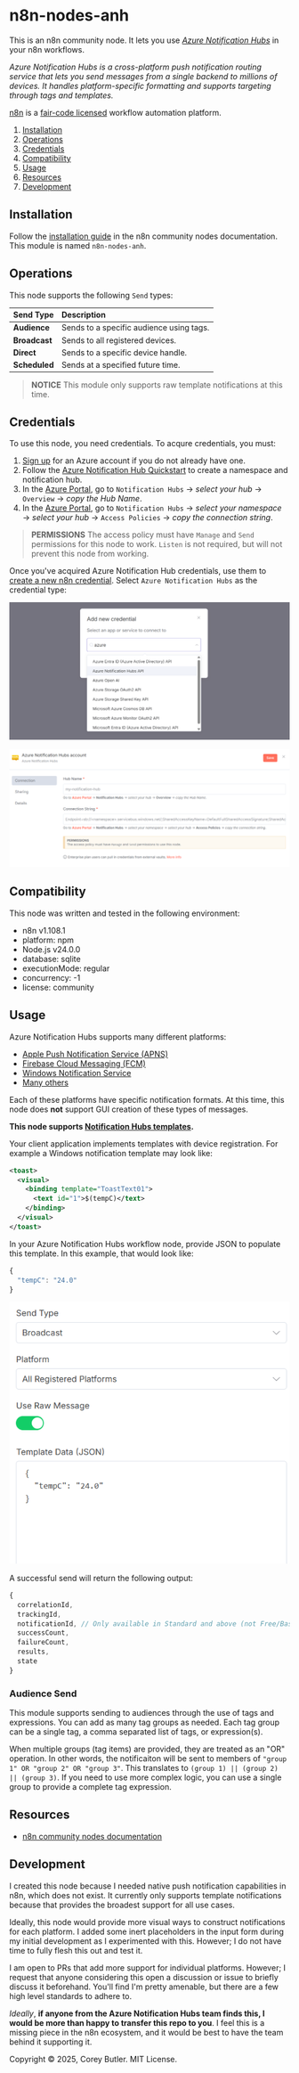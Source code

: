 # n8n-nodes-anh

This is an n8n community node. It lets you use [_Azure Notification Hubs_](https://azure.microsoft.com/en-us/products/notification-hubs) in your n8n workflows.

_Azure Notification Hubs is a cross-platform push notification routing service that lets you send messages from a single backend to millions of devices. It handles platform-specific formatting and supports targeting through tags and templates._

[n8n](https://n8n.io/) is a [fair-code licensed](https://docs.n8n.io/reference/license/) workflow automation platform.

1. [Installation](#installation)
1. [Operations](#operations)
1. [Credentials](#credentials)
1. [Compatibility](#compatibility)
1. [Usage](#usage)
1. [Resources](#resources)
1. [Development](#development)

## Installation

Follow the [installation guide](https://docs.n8n.io/integrations/community-nodes/installation/) in the n8n community nodes documentation. This module is named `n8n-nodes-anh`.

## Operations

This node supports the following `Send` types:

|Send Type|Description|
|:-|:-|
|**Audience**|Sends to a specific audience using tags.|
|**Broadcast**|Sends to all registered devices.|
|**Direct**|Sends to a specific device handle.|
|**Scheduled**|Sends at a specified future time.|

> **NOTICE**
> This module only supports raw template notifications at this time.


## Credentials

To use this node, you need credentials. To acqure credentials, you must:

1. [Sign up](https://azure.microsoft.com/en-us/pricing/purchase-options/azure-account?icid=azurefreeaccount) for an Azure account if you do not already have one.
1. Follow the [Azure Notification Hub Quickstart](https://learn.microsoft.com/en-us/azure/notification-hubs/create-notification-hub-portal) to create a namespace and notification hub.
1. In the [Azure Portal](https://portal.azure.com/), go to `Notification Hubs` → _select your hub_ → `Overview` → _copy the Hub Name_.
1. In the [Azure Portal](https://portal.azure.com/), go to `Notification Hubs` → _select your namespace_ → _select your hub_ → `Access Policies` → _copy the connection string_.

> **PERMISSIONS**
> The access policy must have `Manage` and `Send` permissions for this node to work. `Listen` is not required, but will not prevent this node from working.

Once you've acquired Azure Notification Hub credentials, use them to [create a new n8n credential](https://docs.n8n.io/credentials/add-edit-credentials/). Select `Azure Notification Hubs` as the credential type:

![1756404686475](image/README/1756404686475.png)

![1756393042368](image/README_TEMPLATE/1756393042368.png)

## Compatibility

This node was written and tested in the following environment:

- n8n v1.108.1
- platform: npm
- Node.js v24.0.0
- database: sqlite
- executionMode: regular
- concurrency: -1
- license: community

## Usage

Azure Notification Hubs supports many different platforms:

- [Apple Push Notification Service (APNS)](https://developer.apple.com/notifications/)
- [Firebase Cloud Messaging (FCM)](https://firebase.google.com/docs/cloud-messaging)
- [Windows Notification Service](https://learn.microsoft.com/en-us/windows/apps/develop/notifications/push-notifications/wns-overview)
- [Many others](https://learn.microsoft.com/en-us/azure/notification-hubs/notification-hubs-push-notification-faq#which-client-platforms-do-you-support-)

Each of these platforms have specific notification formats. At this time, this node does **not** support GUI creation of these types of messages.

**This node supports [Notification Hubs templates](https://learn.microsoft.com/en-us/azure/notification-hubs/notification-hubs-templates-cross-platform-push-messages).**

Your client application implements templates with device registration. For example a Windows notification template may look like:

```xml
<toast>
  <visual>
    <binding template="ToastText01">
      <text id="1">$(tempC)</text>
    </binding>
  </visual>
</toast>
```

In your Azure Notification Hubs workflow node, provide JSON to populate this template. In this example, that would look like:

```js
{
  "tempC": "24.0"
}
```

![1756394249861](image/README_TEMPLATE/1756394249861.png)

A successful send will return the following output:

```js
{
  correlationId,
  trackingId,
  notificationId, // Only available in Standard and above (not Free/Basic)
  successCount,
  failureCount,
  results,
  state
}
```

### Audience Send

This module supports sending to audiences through the use of tags and expressions. You can add as many tag groups as needed. Each tag group can be a single tag, a comma separated list of tags, or expression(s).

When multiple groups (tag items) are provided, they are treated as an "OR" operation. In other words, the notificaiton will be sent to members of `"group 1" OR "group 2" OR "group 3"`. This translates to `(group 1) || (group 2) || (group 3)`. If you need to use more complex logic, you can use a single group to provide a complete tag expression.

## Resources

* [n8n community nodes documentation](https://docs.n8n.io/integrations/#community-nodes)

## Development

I created this node because I needed native push notification capabilities in n8n, which does not exist. It currently only supports template notifications because that provides the broadest support for all use cases.

Ideally, this node would provide more visual ways to construct notifications for each platform. I added some inert placeholders in the input form during my initial development as I experimented with this. However; I do not have time to fully flesh this out and test it.

I am open to PRs that add more support for individual platforms. However; I request that anyone considering this open a discussion or issue to briefly discuss it beforehand. You'll find I'm pretty amenable, but there are a few high level standards to adhere to.

_Ideally_, **if anyone from the Azure Notification Hubs team finds this, I would be more than happy to transfer this repo to you**. I feel this is a missing piece in the n8n ecosystem, and it would be best to have the team behind it supporting it.

Copyright &copy; 2025, Corey Butler. MIT License.